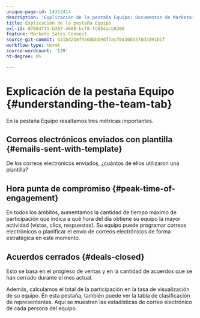 ```yaml
---
unique-page-id: 14352414
description: 'Explicación de la pestaña Equipo: Documentos de Marketo: documentación del producto'
title: Explicación de la pestaña Equipo
exl-id: 07084711-b387-4688-bcf0-fd054acb8366
feature: Marketo Sales Connect
source-git-commit: 431bd258f9a68bbb9df7acf043085578d3d91b1f
workflow-type: tm+mt
source-wordcount: '139'
ht-degree: 0%

---
```


# Explicación de la pestaña Equipo {#understanding-the-team-tab}

En la pestaña Equipo resaltamos tres métricas importantes.

## Correos electrónicos enviados con plantilla {#emails-sent-with-template}

De los correos electrónicos enviados, ¿cuántos de ellos utilizaron una plantilla?

## Hora punta de compromiso {#peak-time-of-engagement}

En todos los ámbitos, aumentamos la cantidad de tiempo máximo de participación que indica a qué hora del día obtiene su equipo la mayor actividad (vistas, clics, respuestas). Su equipo puede programar correos electrónicos o planificar el envío de correos electrónicos de forma estratégica en este momento.

## Acuerdos cerrados {#deals-closed}

Esto se basa en el progreso de ventas y en la cantidad de acuerdos que se han cerrado durante el mes actual.

Además, calculamos el total de la participación en la tasa de visualización de su equipo. En esta pestaña, también puede ver la tabla de clasificación de representantes. Aquí se muestran las estadísticas de correo electrónico de cada persona del equipo.
